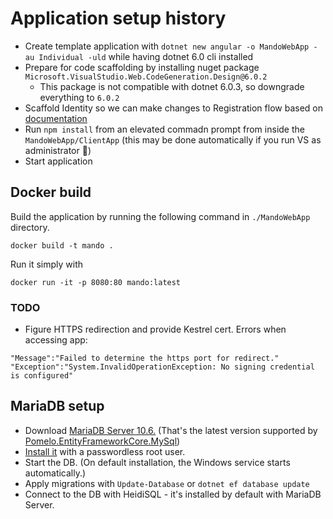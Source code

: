 # Application setup history

* Create template application with `dotnet new angular -o MandoWebApp -au Individual -uld` while having dotnet 6.0 cli installed
* Prepare for code scaffolding by installing nuget package `Microsoft.VisualStudio.Web.CodeGeneration.Design@6.0.2`
    * This package is not compatible with dotnet 6.0.3, so downgrade everything to `6.0.2`
* Scaffold Identity so we can make changes to Registration flow based on [documentation](https://docs.microsoft.com/en-us/aspnet/core/security/authentication/scaffold-identity?view=aspnetcore-6.0&tabs=visual-studio#scaffold-identity-into-an-mvc-project-with-authorization)
* Run `npm install` from an elevated commadn prompt from inside the `MandoWebApp/ClientApp` (this may be done automatically if you run VS as administrator 🤔)
* Start application

## Docker build

Build the application by running the following command in `./MandoWebApp` directory.

```
docker build -t mando .
```

Run it simply with
```
docker run -it -p 8080:80 mando:latest
```

### TODO
- Figure HTTPS redirection and provide Kestrel cert. Errors when accessing app:
```
"Message":"Failed to determine the https port for redirect."
"Exception":"System.InvalidOperationException: No signing credential is configured"
```

## MariaDB setup

* Download [MariaDB Server 10.6.](https://mariadb.org/download/?t=mariadb&p=mariadb&r=10.6.7) (That's the latest version supported by [Pomelo.EntityFrameworkCore.MySql](https://github.com/PomeloFoundation/Pomelo.EntityFrameworkCore.MySql#supported-database-servers-and-versions))
* [Install it](https://mariadb.com/kb/en/installing-mariadb-msi-packages-on-windows/) with a passwordless root user.
* Start the DB. (On default installation, the Windows service starts automatically.)
* Apply migrations with `Update-Database` or `dotnet ef database update`
* Connect to the DB with HeidiSQL - it's installed by default with MariaDB Server.
